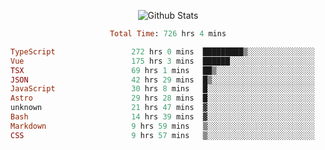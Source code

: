 <!DOCTYPE html>
<body>
<div align="center">
  
  ![Github Stats](https://github-readme-stats.vercel.app/api?username=verycrunchy&show_icons=true&theme=radical)

<!--START_SECTION:waka-->

```ruby
Total Time: 726 hrs 4 mins

TypeScript                 272 hrs 0 mins  █████████▒░░░░░░░░░░░░░░░   37.47 %
Vue                        175 hrs 3 mins  ██████░░░░░░░░░░░░░░░░░░░   24.12 %
TSX                        69 hrs 1 mins   ██▒░░░░░░░░░░░░░░░░░░░░░░   09.51 %
JSON                       42 hrs 29 mins  █▒░░░░░░░░░░░░░░░░░░░░░░░   05.85 %
JavaScript                 30 hrs 8 mins   █░░░░░░░░░░░░░░░░░░░░░░░░   04.15 %
Astro                      29 hrs 28 mins  █░░░░░░░░░░░░░░░░░░░░░░░░   04.06 %
unknown                    21 hrs 47 mins  ▓░░░░░░░░░░░░░░░░░░░░░░░░   03.00 %
Bash                       14 hrs 39 mins  ▓░░░░░░░░░░░░░░░░░░░░░░░░   02.02 %
Markdown                   9 hrs 59 mins   ▒░░░░░░░░░░░░░░░░░░░░░░░░   01.38 %
CSS                        9 hrs 57 mins   ▒░░░░░░░░░░░░░░░░░░░░░░░░   01.37 %
```

<!--END_SECTION:waka-->
</div>
</body>
</html>

